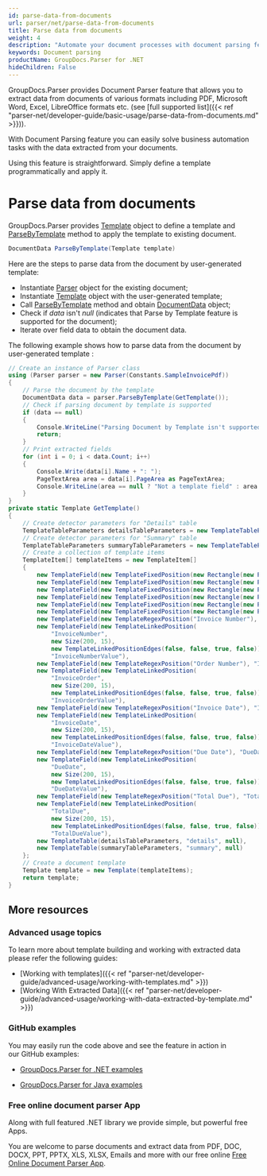 ```yaml
---
id: parse-data-from-documents
url: parser/net/parse-data-from-documents
title: Parse data from documents
weight: 4
description: "Automate your document processes with document parsing feature of GroupDocs.Parser. Document Parser allows you to extract data from documents of various formats including PDF, Microsoft Word (DOC, DOCX), Excel (XLS, XLSX), LibreOffice formats etc."
keywords: Document parsing
productName: GroupDocs.Parser for .NET
hideChildren: False
---
```

GroupDocs.Parser provides Document Parser feature that allows you to extract data from documents of various formats including PDF, Microsoft Word, Excel, LibreOffice formats etc. (see [full supported list]({{< ref "parser-net/developer-guide/basic-usage/parse-data-from-documents.md" >}})).

With Document Parsing feature you can easily solve business automation tasks with the data extracted from your documents.

Using this feature is straightforward. Simply define a template programmatically and apply it.

# Parse data from documents

GroupDocs.Parser provides [Template](https://apireference.groupdocs.com/net/parser/groupdocs.parser.templates/template) object to define a template and [ParseByTemplate](https://apireference.groupdocs.com/net/parser/groupdocs.parser/parser/methods/parsebytemplate) method to apply the template to existing document.

```csharp
DocumentData ParseByTemplate(Template template)
```

Here are the steps to parse data from the document by user-generated template:

*   Instantiate [Parser](https://apireference.groupdocs.com/net/parser/groupdocs.parser/parser) object for the existing document;
*   Instantiate [Template](https://apireference.groupdocs.com/net/parser/groupdocs.parser.templates/template) object with the user-generated template;
*   Call [ParseByTemplate](https://apireference.groupdocs.com/net/parser/groupdocs.parser/parser/methods/parsebytemplate) method and obtain [DocumentData](https://apireference.groupdocs.com/net/parser/groupdocs.parser.data/documentdata) object;
*   Check if *data* isn't *null* (indicates that Parse by Template feature is supported for the document);
*   Iterate over field data to obtain the document data.  
      
    

The following example shows how to parse data from the document by user-generated template :

```csharp
// Create an instance of Parser class
using (Parser parser = new Parser(Constants.SampleInvoicePdf))
{
    // Parse the document by the template
    DocumentData data = parser.ParseByTemplate(GetTemplate());
    // Check if parsing document by template is supported
    if (data == null)
    {
        Console.WriteLine("Parsing Document by Template isn't supported.");
        return;
    }
    // Print extracted fields
    for (int i = 0; i < data.Count; i++)
    {
        Console.Write(data[i].Name + ": ");
        PageTextArea area = data[i].PageArea as PageTextArea;
        Console.WriteLine(area == null ? "Not a template field" : area.Text);
    }
}
private static Template GetTemplate()
{
    // Create detector parameters for "Details" table
    TemplateTableParameters detailsTableParameters = new TemplateTableParameters(new Rectangle(new Point(35, 320), new Size(530, 55)), null);
    // Create detector parameters for "Summary" table
    TemplateTableParameters summaryTableParameters = new TemplateTableParameters(new Rectangle(new Point(330, 385), new Size(220, 65)), null);
    // Create a collection of template items
    TemplateItem[] templateItems = new TemplateItem[]
    {
        new TemplateField(new TemplateFixedPosition(new Rectangle(new Point(35, 135), new Size(100, 10))), "FromCompany"),
        new TemplateField(new TemplateFixedPosition(new Rectangle(new Point(35, 150), new Size(100, 35))), "FromAddress"),
        new TemplateField(new TemplateFixedPosition(new Rectangle(new Point(35, 190), new Size(150, 2))), "FromEmail"),
        new TemplateField(new TemplateFixedPosition(new Rectangle(new Point(35, 250), new Size(100, 2))), "ToCompany"),
        new TemplateField(new TemplateFixedPosition(new Rectangle(new Point(35, 260), new Size(100, 15))), "ToAddress"),
        new TemplateField(new TemplateFixedPosition(new Rectangle(new Point(35, 290), new Size(150, 2))), "ToEmail"),
        new TemplateField(new TemplateRegexPosition("Invoice Number"), "InvoiceNumber"),
        new TemplateField(new TemplateLinkedPosition(
            "InvoiceNumber",
            new Size(200, 15),
            new TemplateLinkedPositionEdges(false, false, true, false)),
            "InvoiceNumberValue"),
        new TemplateField(new TemplateRegexPosition("Order Number"), "InvoiceOrder"),
        new TemplateField(new TemplateLinkedPosition(
            "InvoiceOrder",
            new Size(200, 15),
            new TemplateLinkedPositionEdges(false, false, true, false)),
            "InvoiceOrderValue"),
        new TemplateField(new TemplateRegexPosition("Invoice Date"), "InvoiceDate"),
        new TemplateField(new TemplateLinkedPosition(
            "InvoiceDate",
            new Size(200, 15),
            new TemplateLinkedPositionEdges(false, false, true, false)),
            "InvoiceDateValue"),
        new TemplateField(new TemplateRegexPosition("Due Date"), "DueDate"),
        new TemplateField(new TemplateLinkedPosition(
            "DueDate",
            new Size(200, 15),
            new TemplateLinkedPositionEdges(false, false, true, false)),
            "DueDateValue"),
        new TemplateField(new TemplateRegexPosition("Total Due"), "TotalDue"),
        new TemplateField(new TemplateLinkedPosition(
            "TotalDue",
            new Size(200, 15),
            new TemplateLinkedPositionEdges(false, false, true, false)),
            "TotalDueValue"),
        new TemplateTable(detailsTableParameters, "details", null),
        new TemplateTable(summaryTableParameters, "summary", null)
    };
    // Create a document template
    Template template = new Template(templateItems);
    return template;
}
```

## More resources

### Advanced usage topics

To learn more about template building and working with extracted data please refer the following guides:

*   [Working with templates]({{< ref "parser-net/developer-guide/advanced-usage/working-with-templates.md" >}})
*   [Working With Extracted Data]({{< ref "parser-net/developer-guide/advanced-usage/working-with-data-extracted-by-template.md" >}})

### GitHub examples

You may easily run the code above and see the feature in action in our GitHub examples:

*   [GroupDocs.Parser for .NET examples](https://github.com/groupdocs-parser/GroupDocs.Parser-for-.NET)
    
*   [GroupDocs.Parser for Java examples](https://github.com/groupdocs-parser/GroupDocs.Parser-for-Java)
    

### Free online document parser App

Along with full featured .NET library we provide simple, but powerful free Apps.

You are welcome to parse documents and extract data from PDF, DOC, DOCX, PPT, PPTX, XLS, XLSX, Emails and more with our free online [Free Online Document Parser App](https://products.groupdocs.app/parser).
